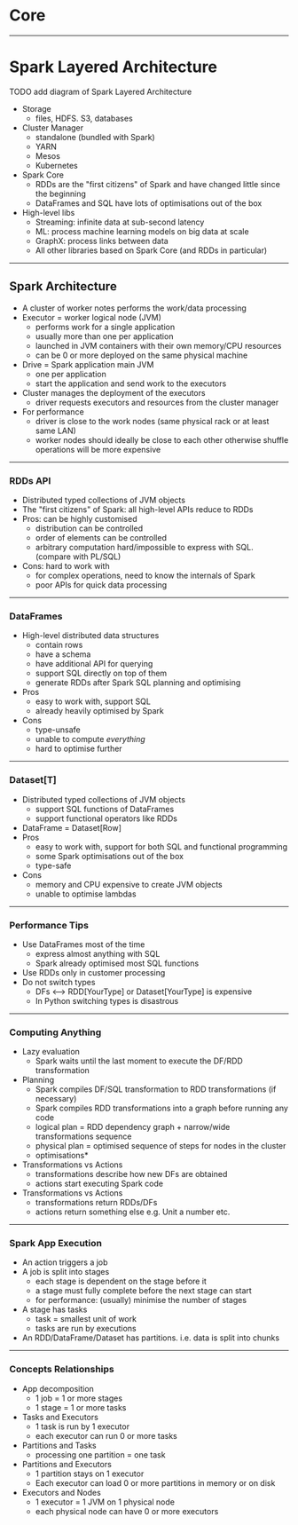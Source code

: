 # Core

---

# Spark Layered Architecture

TODO add diagram of Spark Layered Architecture

- Storage
  - files, HDFS. S3, databases
- Cluster Manager
  - standalone (bundled with Spark)
  - YARN
  - Mesos
  - Kubernetes
- Spark Core
  - RDDs are the "first citizens" of Spark and have changed little since the beginning
  - DataFrames and SQL have lots of optimisations out of the box
- High-level libs
  - Streaming: infinite data at sub-second latency
  - ML: process machine learning models on big data at scale
  - GraphX: process links between data
  - All other libraries based on Spark Core (and RDDs in particular)

---

## Spark Architecture

- A cluster of worker notes performs the work/data processing
- Executor = worker logical node (JVM)
  - performs work for a single application
  - usually more than one per application
  - launched in JVM containers with their own memory/CPU resources
  - can be 0 or more deployed on the same physical machine
- Drive = Spark application main JVM
  - one per application
  - start the application and send work to the executors
- Cluster manages the deployment of the executors
  - driver requests executors and resources from the cluster manager
- For performance
  - driver is close to the work nodes (same physical rack or at least same LAN)
  - worker nodes should ideally be close to each other otherwise shuffle operations will be more expensive

---

### RDDs API

- Distributed typed collections of JVM objects
- The "first citizens" of Spark: all high-level APIs reduce to RDDs
- Pros: can be highly customised
  - distribution can be controlled
  - order of elements can be controlled
  - arbitrary computation hard/impossible to express with SQL. (compare with PL/SQL)
- Cons: hard to work with
  - for complex operations, need to know the internals of Spark
  - poor APIs for quick data processing

---

### DataFrames

- High-level distributed data structures
  - contain rows
  - have a schema
  - have additional API for querying
  - support SQL directly on top of them
  - generate RDDs after Spark SQL planning and optimising
- Pros
  - easy to work with, support SQL
  - already heavily optimised by Spark
- Cons
  - type-unsafe
  - unable to compute *everything*
  - hard to optimise further

---

### Dataset[T]

- Distributed typed collections of JVM objects
  - support SQL functions of DataFrames
  - support functional operators like RDDs
- DataFrame = Dataset[Row]
- Pros
  - easy to work with, support for both SQL and functional programming
  - some Spark optimisations out of the box
  - type-safe
- Cons
  - memory and CPU expensive to create JVM objects
  - unable to optimise lambdas

---

### Performance Tips

- Use DataFrames most of the time
  - express almost anything with SQL
  - Spark already optimised most SQL functions
- Use RDDs only in customer processing
- Do not switch types
  - DFs <--> RDD[YourType] or Dataset[YourType] is expensive
  - In Python switching types is disastrous

---

### Computing Anything

- Lazy evaluation
  - Spark waits until the last moment to execute the DF/RDD transformation
- Planning
  - Spark compiles DF/SQL transformation to RDD transformations (if necessary)
  - Spark compiles RDD transformations into a graph before running any code
  - logical plan = RDD dependency graph + narrow/wide transformations sequence
  - physical plan = optimised sequence of steps for nodes in the cluster
  - optimisations*
- Transformations vs Actions
  - transformations describe how new DFs are obtained
  - actions start executing Spark code
- Transformations vs Actions
  - transformations return RDDs/DFs
  - actions return something else e.g. Unit a number etc.

---

### Spark App Execution

- An action triggers a job
- A job is split into stages
  - each stage is dependent on the stage before it
  - a stage must fully complete before the next stage can start
  - for performance: (usually) minimise the number of stages
- A stage has tasks
  - task = smallest unit of work
  - tasks are run by executions
- An RDD/DataFrame/Dataset has partitions. i.e. data is split into chunks

---

### Concepts Relationships

- App decomposition
  - 1 job = 1 or more stages
  - 1 stage = 1 or more tasks
- Tasks and Executors
  - 1 task is run by 1 executor
  - each executor can run 0 or more tasks
- Partitions and Tasks
  - processing one partition = one task
- Partitions and Executors
  - 1 partition stays on 1 executor
  - Each executor can load 0 or more partitions in memory or on disk
- Executors and Nodes
  - 1 executor = 1 JVM on 1 physical node
  - each physical node can have 0 or more executors